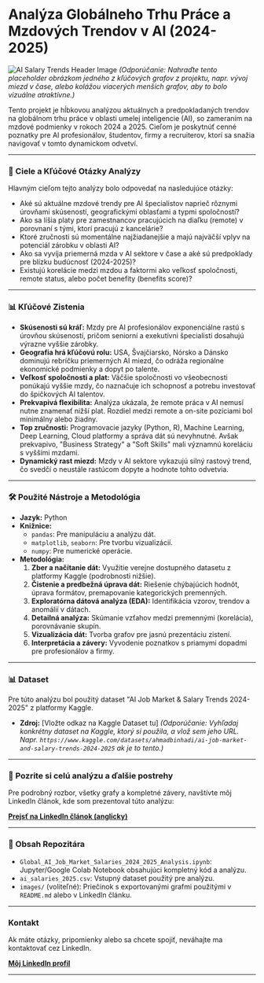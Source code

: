 # Analýza Globálneho Trhu Práce a Mzdových Trendov v AI (2024-2025)

![AI Salary Trends Header Image](https://via.placeholder.com/800x200?text=Vlozte+obrazok+hlavneho+grafu+alebo+loga)
*(Odporúčanie: Nahraďte tento placeholder obrázkom jedného z kľúčových grafov z projektu, napr. vývoj miezd v čase, alebo kolážou viacerých menších grafov, aby to bolo vizuálne atraktívne.)*

Tento projekt je hĺbkovou analýzou aktuálnych a predpokladaných trendov na globálnom trhu práce v oblasti umelej inteligencie (AI), so zameraním na mzdové podmienky v rokoch 2024 a 2025. Cieľom je poskytnúť cenné poznatky pre AI profesionálov, študentov, firmy a recruiterov, ktorí sa snažia navigovať v tomto dynamickom odvetví.

---

### **🚀 Ciele a Kľúčové Otázky Analýzy**

Hlavným cieľom tejto analýzy bolo odpovedať na nasledujúce otázky:

* Aké sú aktuálne mzdové trendy pre AI špecialistov naprieč rôznymi úrovňami skúseností, geografickými oblasťami a typmi spoločností?
* Ako sa líšia platy pre zamestnancov pracujúcich na diaľku (remote) v porovnaní s tými, ktorí pracujú z kancelárie?
* Ktoré zručnosti sú momentálne najžiadanejšie a majú najväčší vplyv na potenciál zárobku v oblasti AI?
* Ako sa vyvíja priemerná mzda v AI sektore v čase a aké sú predpoklady pre blízku budúcnosť (2024-2025)?
* Existujú korelácie medzi mzdou a faktormi ako veľkosť spoločnosti, remote status, alebo počet benefity (benefits score)?

---

### **📊 Kľúčové Zistenia**

* **Skúsenosti sú kráľ:** Mzdy pre AI profesionálov exponenciálne rastú s úrovňou skúseností, pričom seniorní a exekutívni špecialisti dosahujú výrazne vyššie zárobky.
* **Geografia hrá kľúčovú rolu:** USA, Švajčiarsko, Nórsko a Dánsko dominujú rebríčku priemerných AI miezd, čo odráža regionálne ekonomické podmienky a dopyt po talente.
* **Veľkosť spoločnosti a plat:** Väčšie spoločnosti vo všeobecnosti ponúkajú vyššie mzdy, čo naznačuje ich schopnosť a potrebu investovať do špičkových AI talentov.
* **Prekvapivá flexibilita:** Analýza ukázala, že remote práca v AI nemusí nutne znamenať nižší plat. Rozdiel medzi remote a on-site pozíciami bol minimálny alebo žiadny.
* **Top zručnosti:** Programovacie jazyky (Python, R), Machine Learning, Deep Learning, Cloud platformy a správa dát sú nevyhnutné. Avšak prekvapivo, "Business Strategy" a "Soft Skills" mali významnú koreláciu s vyššími mzdami.
* **Dynamický rast miezd:** Mzdy v AI sektore vykazujú silný rastový trend, čo svedčí o neustále rastúcom dopyte a hodnote tohto odvetvia.

---

### **🛠️ Použité Nástroje a Metodológia**

* **Jazyk:** Python
* **Knižnice:**
    * `pandas`: Pre manipuláciu a analýzu dát.
    * `matplotlib`, `seaborn`: Pre tvorbu vizualizácií.
    * `numpy`: Pre numerické operácie.
* **Metodológia:**
    1.  **Zber a načítanie dát:** Využitie verejne dostupného datasetu z platformy Kaggle (podrobnosti nižšie).
    2.  **Čistenie a predbežná úprava dát:** Riešenie chýbajúcich hodnôt, úprava formátov, premapovanie kategorických premenných.
    3.  **Exploratórna dátová analýza (EDA):** Identifikácia vzorov, trendov a anomálií v dátach.
    4.  **Detailná analýza:** Skúmanie vzťahov medzi premennými (korelácia), porovnávanie skupín.
    5.  **Vizualizácia dát:** Tvorba grafov pre jasnú prezentáciu zistení.
    6.  **Interpretácia a závery:** Vyvodenie poznatkov s priamymi dopadmi pre profesionálov a firmy.

---

### **📊 Dataset**

Pre túto analýzu bol použitý dataset "AI Job Market & Salary Trends 2024-2025" z platformy Kaggle.
* **Zdroj:** [Vložte odkaz na Kaggle Dataset tu]
    *(Odporúčanie: Vyhľadaj konkrétny dataset na Kaggle, ktorý si použila, a vlož sem jeho URL. Napr. `https://www.kaggle.com/datasets/ahmadbinhadi/ai-job-market-and-salary-trends-2024-2025` ak je to tento.)*

---

### **📝 Pozrite si celú analýzu a ďalšie postrehy**

Pre podrobný rozbor, všetky grafy a kompletné závery, navštívte môj LinkedIn článok, kde som prezentoval túto analýzu:

[**Prejsť na LinkedIn článok (anglicky)**](VLOŽTE_ODKAZ_NA_TVOJ_ANGLICKY_LINKEDIN_CLANOK_TU)

---

### **🔗 Obsah Repozitára**

* `Global_AI_Job_Market_Salaries_2024_2025_Analysis.ipynb`: Jupyter/Google Colab Notebook obsahujúci kompletný kód a analýzu.
* `ai_salaries_2025.csv`: Vstupný dataset použitý pre analýzu.
* `images/` (voliteľné): Priečinok s exportovanými grafmi použitými v `README.md` alebo v LinkedIn článku.

---

### **Kontakt**

Ak máte otázky, pripomienky alebo sa chcete spojiť, neváhajte ma kontaktovať cez LinkedIn.

[**Môj LinkedIn profil**](VLOŽTE_ODKAZ_NA_TVOJ_LINKEDIN_PROFIL_TU)

---
